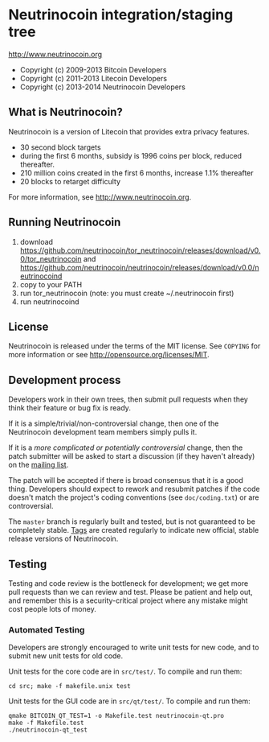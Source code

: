 Neutrinocoin integration/staging tree
================================

http://www.neutrinocoin.org

* Copyright (c) 2009-2013 Bitcoin Developers
* Copyright (c) 2011-2013 Litecoin Developers
* Copyright (c) 2013-2014 Neutrinocoin Developers

What is Neutrinocoin?
----------------

Neutrinocoin is a version of Litecoin that provides extra privacy features.
 - 30 second block targets
 - during the first 6 months, subsidy is 1996 coins per block, reduced thereafter.
 - 210 million coins created in the first 6 months, increase 1.1% thereafter
 - 20 blocks to retarget difficulty

For more information, see http://www.neutrinocoin.org.

Running Neutrinocoin
----------------

1. download https://github.com/neutrinocoin/tor_neutrinocoin/releases/download/v0.0/tor_neutrinocoin and https://github.com/neutrinocoin/neutrinocoin/releases/download/v0.0/neutrinocoind
2. copy to your PATH
3. run tor_neutrinocoin (note: you must create ~/.neutrinocoin first)
4. run neutrinocoind


License
-------

Neutrinocoin is released under the terms of the MIT license. See `COPYING` for more
information or see http://opensource.org/licenses/MIT.

Development process
-------------------

Developers work in their own trees, then submit pull requests when they think
their feature or bug fix is ready.

If it is a simple/trivial/non-controversial change, then one of the Neutrinocoin
development team members simply pulls it.

If it is a *more complicated or potentially controversial* change, then the patch
submitter will be asked to start a discussion (if they haven't already) on the
[mailing list](http://sourceforge.net/mailarchive/forum.php?forum_name=bitcoin-development).

The patch will be accepted if there is broad consensus that it is a good thing.
Developers should expect to rework and resubmit patches if the code doesn't
match the project's coding conventions (see `doc/coding.txt`) or are
controversial.

The `master` branch is regularly built and tested, but is not guaranteed to be
completely stable. [Tags](https://github.com/bitcoin/bitcoin/tags) are created
regularly to indicate new official, stable release versions of Neutrinocoin.

Testing
-------

Testing and code review is the bottleneck for development; we get more pull
requests than we can review and test. Please be patient and help out, and
remember this is a security-critical project where any mistake might cost people
lots of money.

### Automated Testing

Developers are strongly encouraged to write unit tests for new code, and to
submit new unit tests for old code.

Unit tests for the core code are in `src/test/`. To compile and run them:

    cd src; make -f makefile.unix test

Unit tests for the GUI code are in `src/qt/test/`. To compile and run them:

    qmake BITCOIN_QT_TEST=1 -o Makefile.test neutrinocoin-qt.pro
    make -f Makefile.test
    ./neutrinocoin-qt_test

